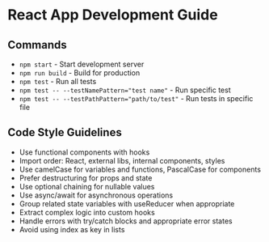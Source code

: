# React App Development Guide

## Commands
- `npm start` - Start development server
- `npm run build` - Build for production
- `npm test` - Run all tests
- `npm test -- --testNamePattern="test name"` - Run specific test
- `npm test -- --testPathPattern="path/to/test"` - Run tests in specific file

## Code Style Guidelines
- Use functional components with hooks
- Import order: React, external libs, internal components, styles
- Use camelCase for variables and functions, PascalCase for components
- Prefer destructuring for props and state
- Use optional chaining for nullable values
- Use async/await for asynchronous operations
- Group related state variables with useReducer when appropriate
- Extract complex logic into custom hooks
- Handle errors with try/catch blocks and appropriate error states
- Avoid using index as key in lists
